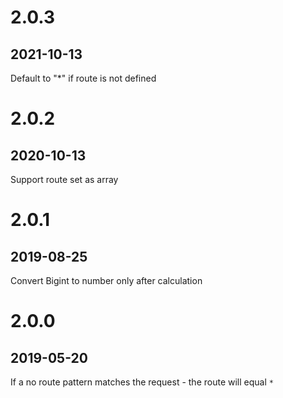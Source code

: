 # 2.0.3
## 2021-10-13
Default to "*" if route is not defined

# 2.0.2
## 2020-10-13
Support route set as array

# 2.0.1
## 2019-08-25
Convert Bigint to number only after calculation


# 2.0.0
## 2019-05-20
If a no route pattern matches the request - the route will equal `*`
